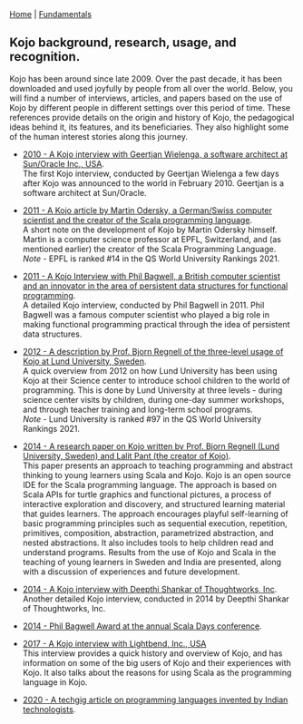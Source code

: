 <div class="nav">
  <a href="../index.html">Home</a> | <a href="../fundamentals-index.html">Fundamentals</a>
</div>

## Kojo background, research, usage, and recognition.

Kojo has been around since late 2009. Over the past decade, it has been downloaded and used joyfully by people from all over the world. Below, you will find a number of interviews, articles, and papers based on the use of Kojo by different people in different settings over this period of time. These references provide details on the origin and history of Kojo, the pedagogical ideas behind it, its features, and its beneficiaries. They also highlight some of the human interest stories along this journey.

* [2010 - A Kojo interview with Geertjan Wielenga, a software architect at Sun/Oracle Inc., USA](https://dzone.com/articles/learn-scala-with-kojo).  
The first Kojo interview, conducted by Geertjan Wielenga a few days after Kojo was announced to the world in February 2010. Geertjan is a software architect at Sun/Oracle.

* [2011 - A Kojo article by Martin Odersky, a German/Swiss computer scientist and the creator of the Scala programming language](https://readwrite.com/2011/10/13/bringing_scalability_to_the_classrooms_of_the_hima/).  
A short note on the development of Kojo by Martin Odersky himself. Martin is a computer science professor at EPFL, Switzerland, and (as mentioned earlier) the creator of the Scala Programming Language.  
*Note* - EPFL is ranked #14 in the QS World University Rankings 2021.

* [2011 - A Kojo Interview with Phil Bagwell, a British computer scientist and an innovator in the area of persistent data structures for functional programming](https://www.scala-lang.org/old/node/10714).  
A detailed Kojo interview, conducted by Phil Bagwell in 2011. Phil Bagwell was a famous computer scientist who played a big role in making functional programming practical through the idea of persistent data structures.

* [2012 - A description by Prof. Bjorn Regnell of the three-level usage of Kojo at Lund University, Sweden](http://fileadmin.cs.lth.se/cs/Personal/Bjorn_Regnell/project-learn-how-to-program.pdf).  
A quick overview from 2012 on how Lund University has been using Kojo at their Science center to introduce school children to the world of programming. This is done by Lund University at three levels - during science center visits by children, during one-day summer workshops, and through teacher training and long-term school programs.  
*Note* - Lund University is ranked #97 in the QS World University Rankings 2021.

* [2014 -  A research paper on Kojo written by Prof. Bjorn Regnell (Lund University, Sweden) and Lalit Pant (the creator of Kojo)](https://portal.research.lu.se/portal/en/publications/teaching-programming-to-young-learners-using-scala-and-kojo(251806ee-8c6c-4e98-a56d-7dfc877d9d08).html).  
This paper presents an approach to teaching programming and abstract thinking to young learners using Scala and Kojo. Kojo is an open source IDE for the Scala programming language. The approach is based on Scala APIs for turtle graphics and functional pictures, a process of interactive exploration and discovery, and structured learning material that guides learners. The approach encourages playful self-learning of basic programming principles such as sequential execution, repetition, primitives, composition, abstraction, parametrized abstraction, and nested abstractions. It also includes tools to help children read and understand programs. Results from the use of Kojo and Scala in the teaching of young learners in Sweden and India are presented, along with a discussion of experiences and future development.

* [2014 - A Kojo interview with Deepthi Shankar of Thoughtworks, Inc](https://www.thoughtworks.com/insights/blog/meet-lalit-pant-scala-contributor-and-author-kojo).  
Another detailed Kojo interview, conducted in 2014 by Deepthi Shankar of Thoughtworks, Inc.

* [2014 - Phil Bagwell Award at the annual Scala Days conference](https://twitter.com/lightbend/status/478545426249809920/photo/1).

* [2017 - A Kojo interview with Lightbend, Inc., USA](https://www.lightbend.com/blog/supporting-kojo-scala-based-learning-environment-for-coders-aged-8-to-80)  
This interview provides a quick history and overview of Kojo, and has information on some of the big users of Kojo and their experiences with Kojo. It also talks about the reasons for using Scala as the programming language in Kojo.

* [2020 - A techgig article on programming languages invented by Indian technologists](https://content.techgig.com/independence-day-3-programming-languages-that-were-invented-by-indian-technologists/articleshow/75764949.cms).

